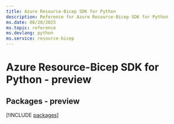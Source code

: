 ```yaml
---
title: Azure Resource-Bicep SDK for Python
description: Reference for Azure Resource-Bicep SDK for Python
ms.date: 08/28/2025
ms.topic: reference
ms.devlang: python
ms.service: resource-bicep
---
```

# Azure Resource-Bicep SDK for Python - preview
## Packages - preview
[!INCLUDE [packages](resource-bicep-index.md)]